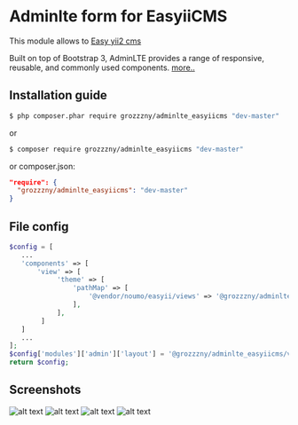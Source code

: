 Adminlte form for EasyiiCMS 
==============================

This module allows to [Easy yii2 cms](http://github.com/noumo/easyii) 

Built on top of Bootstrap 3, AdminLTE provides a range of responsive, reusable, and commonly used components. [more..](https://adminlte.io/themes/AdminLTE/index2.html) 

## Installation guide

```bash
$ php composer.phar require grozzzny/adminlte_easyiicms "dev-master"
```
or
```bash
$ composer require grozzzny/adminlte_easyiicms "dev-master"
```
or composer.json:
```json
"require": {
  "grozzzny/adminlte_easyiicms": "dev-master"
}
```

## File config
```php
$config = [
   ...
   'components' => [
       'view' => [
            'theme' => [
                'pathMap' => [
                    '@vendor/noumo/easyii/views' => '@grozzzny/adminlte_easyiicms/views',
                ],
            ],
        ]
   ]
   ...
];
$config['modules']['admin']['layout'] = '@grozzzny/adminlte_easyiicms/views/layouts/main';
return $config;
```

## Screenshots
![alt text](https://raw.githubusercontent.com/grozzzny/adminlte_easyiicms/master/media/2017-09-13_11-20-02.png)
![alt text](https://raw.githubusercontent.com/grozzzny/adminlte_easyiicms/master/media/2017-09-13_11-21-02.png)
![alt text](https://raw.githubusercontent.com/grozzzny/adminlte_easyiicms/master/media/2017-09-13_11-21-18.png)
![alt text](https://raw.githubusercontent.com/grozzzny/adminlte_easyiicms/master/media/2017-09-13_11-21-38.png)
